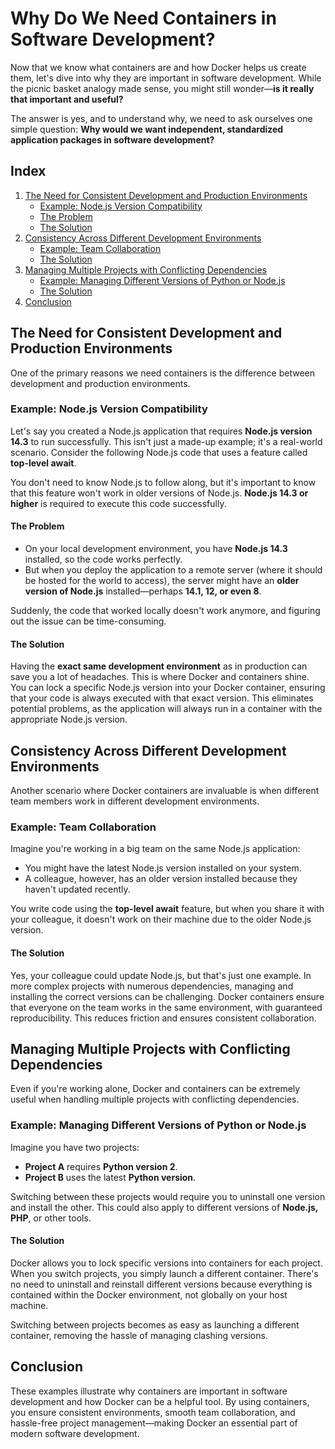 
# Why Do We Need Containers in Software Development?

Now that we know what containers are and how Docker helps us create them, let's dive into why they are important in software development. While the picnic basket analogy made sense, you might still wonder—**is it really that important and useful?**

The answer is yes, and to understand why, we need to ask ourselves one simple question: **Why would we want independent, standardized application packages in software development?**

## Index

1. [The Need for Consistent Development and Production Environments](#the-need-for-consistent-development-and-production-environments)
    - [Example: Node.js Version Compatibility](#example-nodejs-version-compatibility)
    - [The Problem](#the-problem)
    - [The Solution](#the-solution)
2. [Consistency Across Different Development Environments](#consistency-across-different-development-environments)
    - [Example: Team Collaboration](#example-team-collaboration)
    - [The Solution](#the-solution)
3. [Managing Multiple Projects with Conflicting Dependencies](#managing-multiple-projects-with-conflicting-dependencies)
    - [Example: Managing Different Versions of Python or Node.js](#example-managing-different-versions-of-python-or-nodejs)
    - [The Solution](#the-solution)
4. [Conclusion](#conclusion)

## The Need for Consistent Development and Production Environments

One of the primary reasons we need containers is the difference between development and production environments.

### Example: Node.js Version Compatibility

Let's say you created a Node.js application that requires **Node.js version 14.3** to run successfully. This isn't just a made-up example; it's a real-world scenario. Consider the following Node.js code that uses a feature called **top-level await**.

You don't need to know Node.js to follow along, but it's important to know that this feature won't work in older versions of Node.js. **Node.js 14.3 or higher** is required to execute this code successfully.

#### The Problem

- On your local development environment, you have **Node.js 14.3** installed, so the code works perfectly.
- But when you deploy the application to a remote server (where it should be hosted for the world to access), the server might have an **older version of Node.js** installed—perhaps **14.1, 12, or even 8**.

Suddenly, the code that worked locally doesn't work anymore, and figuring out the issue can be time-consuming.

#### The Solution

Having the **exact same development environment** as in production can save you a lot of headaches. This is where Docker and containers shine. You can lock a specific Node.js version into your Docker container, ensuring that your code is always executed with that exact version. This eliminates potential problems, as the application will always run in a container with the appropriate Node.js version.

## Consistency Across Different Development Environments

Another scenario where Docker containers are invaluable is when different team members work in different development environments.

### Example: Team Collaboration

Imagine you're working in a big team on the same Node.js application:

- You might have the latest Node.js version installed on your system.
- A colleague, however, has an older version installed because they haven't updated recently.

You write code using the **top-level await** feature, but when you share it with your colleague, it doesn't work on their machine due to the older Node.js version.

#### The Solution

Yes, your colleague could update Node.js, but that's just one example. In more complex projects with numerous dependencies, managing and installing the correct versions can be challenging. Docker containers ensure that everyone on the team works in the same environment, with guaranteed reproducibility. This reduces friction and ensures consistent collaboration.

## Managing Multiple Projects with Conflicting Dependencies

Even if you're working alone, Docker and containers can be extremely useful when handling multiple projects with conflicting dependencies.

### Example: Managing Different Versions of Python or Node.js

Imagine you have two projects:

- **Project A** requires **Python version 2**.
- **Project B** uses the latest **Python version**.

Switching between these projects would require you to uninstall one version and install the other. This could also apply to different versions of **Node.js, PHP**, or other tools.

#### The Solution

Docker allows you to lock specific versions into containers for each project. When you switch projects, you simply launch a different container. 
There's no need to uninstall and reinstall different versions because everything is contained within the Docker environment, not globally on your host machine.

Switching between projects becomes as easy as launching a different container, removing the hassle of managing clashing versions.

## Conclusion

These examples illustrate why containers are important in software development and how Docker can be a helpful tool. 
By using containers, you ensure consistent environments, smooth team collaboration, and hassle-free project management—making Docker an essential part of modern software development.
